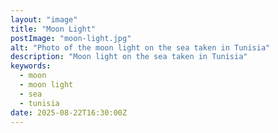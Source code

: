 ```yaml
---
layout: "image"
title: "Moon Light"
postImage: "moon-light.jpg"
alt: "Photo of the moon light on the sea taken in Tunisia"
description: "Moon light on the sea taken in Tunisia"
keywords:
  - moon
  - moon light
  - sea
  - tunisia
date: 2025-08-22T16:30:00Z
---
```

